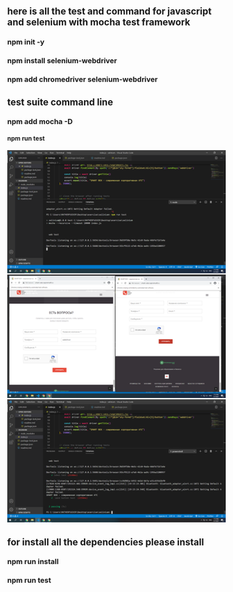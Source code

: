 ## here is all the test and command for javascript and selenium with mocha test framework

### npm init -y 

### npm install selenium-webdriver

### npm add chromedriver selenium-webdriver

## test suite command line

### npm add mocha -D


#### npm run test



<img src="images_of_test//one.png" >
<img src="images_of_test//two.png" >
<img src="images_of_test//three.png" >

## for install all the dependencies please install
 
### npm run install

### npm run test
